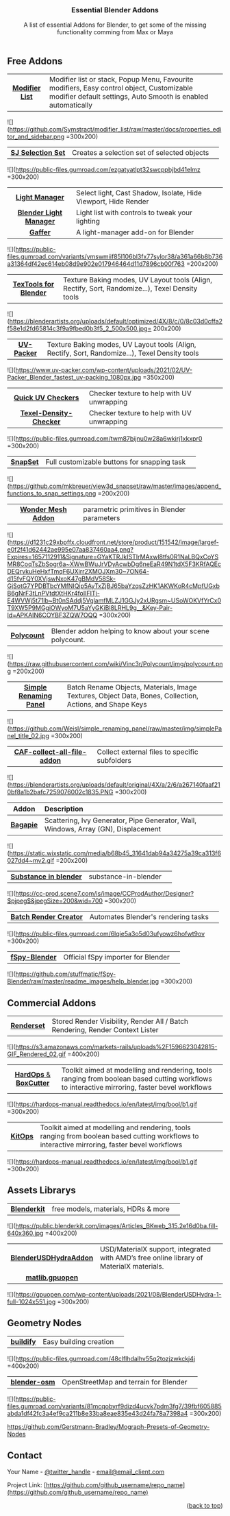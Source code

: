<div id="top"></div>


<br />
<div align="center">

<h3 align="center">Essential Blender Addons</h3>

  <p align="center">
    A list of essential Addons for Blender, to get some of the missing functionality comming from Max or Maya
    <br />
    <br />
  </p>
</div>

<!-- CONTACT -->
## Free Addons


| | | |
|:----------------:| :-------------| :-------------|
| [**Modifier List**](https://github.com/Symstract/modifier_list)| Modifier list or stack, Popup Menu, Favourite modifiers, Easy control object, Customizable modifier default settings, Auto Smooth is enabled automatically |  |  

![](https://github.com/Symstract/modifier_list/raw/master/docs/properties_editor_and_sidebar.png =300x200)


| | | |
|:----------------:| :-------------| :-------------|
| [**SJ Selection Set**](https://github.com/Symstract/modifier_list)| Creates a selection set of selected objects |  |  

![](https://public-files.gumroad.com/ezgatyatlpt32swcppbjbd41elmz =300x200)


| | | |
|:----------------:| :-------------| :-------------|
| [**Light Manager**](https://coreycorza.gumroad.com/l/light_manager)|  Select light, Cast Shadow, Isolate, Hide Viewport, Hide Render |  |  
| [**Blender Light Manager**](https://engelik.gumroad.com/l/DQNYI)| Light list with controls to tweak your lighting  |  |  
| [**Gaffer**](https://github.com/gregzaal/Gaffer)| A light-manager add-on for Blender   |  |  

![](https://public-files.gumroad.com/variants/ymswmiif85l106bl3fx77sylor38/a361a66b8b736a31364df42ec614eb08d9e902e017946464d11d7896cb00f763 =200x200)


| | | |
|:----------------:| :-------------| :-------------|
| [**TexTools for Blender**](https://github.com/SavMartin/TexTools-Blender)| Texture Baking modes, UV Layout tools (Align, Rectify, Sort, Randomize...), Texel Density tools  |  |  

![](https://blenderartists.org/uploads/default/optimized/4X/8/c/0/8c03d0cffa2f58e1d2fd65814c3f9a9fbed0b3f5_2_500x500.jpg= 200x200)


| | | |
|:----------------:| :-------------| :-------------|
| [**UV-Packer**](https://www.uv-packer.com/blender/)| Texture Baking modes, UV Layout tools (Align, Rectify, Sort, Randomize...), Texel Density tools  |  |  

![](https://www.uv-packer.com/wp-content/uploads/2021/02/UV-Packer_Blender_fastest_uv-packing_1080px.jpg =350x200)


| | | |
|:----------------:| :-------------| :-------------|
| [**Quick UV Checkers**](https://amanbairwal.gumroad.com/l/QUVCheckers)| Checker texture to help with UV unwrapping |  |  
| [**Texel-Density-Checker**](https://github.com/mrven/Blender-Texel-Density-Checker)| Checker texture to help with UV unwrapping |  |  

![](https://public-files.gumroad.com/twm87bijnu0w28a6wkirj1xkxpr0 =300x200)


| | | |
|:----------------:| :-------------| :-------------|
| [**SnapSet**](https://github.com/mkbreuer/view3d_snapset/releases)| Full customizable buttons for snapping task  |  |  

![](https://github.com/mkbreuer/view3d_snapset/raw/master/images/append_functions_to_snap_settings.png =200x200)


| | | |
|:----------------:| :-------------| :-------------|
| [**Wonder Mesh Addon**](https://github.com/specoolar/Blender-BakeLab2)|  parametric primitives in Blender parameters  |  |  

![](https://d1231c29xbpffx.cloudfront.net/store/product/151542/image/largef-e0f2f41d62442ae995e07aa837460aa4.png?Expires=1657112911&Signature=GYaKTRJkISTIrMAxwl8tfs0R1NaLBQxCoYSMR8CoqTsZbSogr6a~XWwBWuJrVDyAcwbDg6neEaR49N1tdX5F3KRfAQEcDEQrvkuHeHxfTmqF6UXirr2XMOJXm30~7ON64-d15fvFQY0XVjswNxoK47gBMdV58Sk-GjSotG7YPDBTbcYMfNIQip5AyTxZjBJ65baYzqsZzHK1AKWKoR4cMpfUGxbB6gNrF3tLnPVtdtXtHKr4foIIFITj-E4WVWj5t71lb~Bt0nSAddj5VglamfMLZJ1GGJy2xURgsm~USoWOKVfYrCx0T9XW5P9MGgiOWyoM7U5aYyGKiBl8LRHL9g__&Key-Pair-Id=APKAIN6COYBF3ZQW7OQQ =300x200)


| | | |
|:----------------:| :-------------| :-------------|
| [**Polycount**](https://github.com/Vinc3r/Polycount)| Blender addon helping to know about your scene polycount. |  |  

![](https://raw.githubusercontent.com/wiki/Vinc3r/Polycount/img/polycount.png =200x200)


| | | |
|:----------------:| :-------------| :-------------|
| [**Simple Renaming Panel**](https://github.com/Weisl/simple_renaming_panel)| Batch Rename Objects, Materials, Image Textures, Object Data, Bones, Collection, Actions, and Shape Keys |  |  

![](https://github.com/Weisl/simple_renaming_panel/raw/master/img/simplePanel_title_02.jpg =300x200)


| | | |
|:----------------:| :-------------| :-------------|
| [**CAF-collect-all-file-addon**](https://github.com/samytichadou/CAF-collect-all-file-addon)| Collect external files to specific subfolders|  |  

![](https://blenderartists.org/uploads/default/original/4X/a/2/6/a267140faaf210bf8a1b2bafc7259076002c1835.PNG =300x200)



| Addon | Description | |
|:----------------:| :-------------| :-------------|
| [**Bagapie**](https://www.f12studio.fr/bagapiev6)| Scattering, Ivy Generator, Pipe Generator, Wall, Windows, Array (GN), Displacement | |

![](https://static.wixstatic.com/media/b68b45_31641dab94a34275a39ca313f6027dd4~mv2.gif =200x200)


| | | |
|:----------------:| :-------------| :-------------|
| [**Substance in blender**](https://substance3d.adobe.com/plugins/substance-in-blender/) | substance-in-blender |  |  

![](https://cc-prod.scene7.com/is/image/CCProdAuthor/Designer?$pjpeg$&jpegSize=200&wid=700 =300x200)

| | | |
|:----------------:| :-------------| :-------------|
| [**Batch Render Creator**](https://blender-addons.gumroad.com/l/kAloE) | Automates Blender's rendering tasks |  |  

![](https://public-files.gumroad.com/6lqie5a3o5d03ufyowz6hofwt9ov =300x200)


| | | |
|:----------------:| :-------------| :-------------|
| [**fSpy-Blender**](https://github.com/stuffmatic/fSpy-Blender) | Official fSpy importer for Blender|  |  

![](https://github.com/stuffmatic/fSpy-Blender/raw/master/readme_images/help_blender.jpg =300x200)


## Commercial Addons

| | | |
|:----------------:| :-------------| :-------------|
| [**Renderset**](https://blendermarket.com/products/render-manager-addon-renderset)| Stored Render Visibility, Render All / Batch Rendering, Render Context Lister |  |  

![](https://s3.amazonaws.com/markets-rails/uploads%2F1596623042815-GIF_Rendered_02.gif =400x200)


| | | |
|:----------------:| :-------------| :-------------|
| [**HardOps** & **BoxCutter**](https://masterxeon1001.gumroad.com/l/hardops)| Toolkit aimed at modelling and rendering, tools ranging from boolean based cutting workflows to interactive mirroring, faster bevel workflows |  |  

![](https://hardops-manual.readthedocs.io/en/latest/img/bool/b1.gif =300x200)


| | | |
|:----------------:| :-------------| :-------------|
| [**KitOps**](https://masterxeon1001.gumroad.com/l/hardops)| Toolkit aimed at modelling and rendering, tools ranging from boolean based cutting workflows to interactive mirroring, faster bevel workflows |  |  

![](https://hardops-manual.readthedocs.io/en/latest/img/bool/b1.gif =300x200)


## Assets Librarys

| | | |
|:----------------:| :-------------| :-------------|
| [**Blenderkit**](https://www.blenderkit.com/get-blenderkit/)| free models, materials, HDRs & more |  |  

![](https://public.blenderkit.com/images/Articles_BKweb_315.2e16d0ba.fill-640x360.jpg =400x200)


| | | |
|:----------------:| :-------------| :-------------|
| [**BlenderUSDHydraAddon**](https://github.com/GPUOpen-LibrariesAndSDKs/BlenderUSDHydraAddon)|  USD/MaterialX support, integrated with AMD’s free online library of MaterialX materials.|  |  
| [**matlib.gpuopen**](https://matlib.gpuopen.com/main/materials/all)|    |  |  

![](https://gpuopen.com/wp-content/uploads/2021/08/BlenderUSDHydra-1-full-1024x551.jpg =300x200)






## Geometry Nodes


| | | |
|:----------------:| :-------------| :-------------|
| [**buildify**](https://paveloliva.gumroad.com/l/buildify)| Easy building creation |  |  

![](https://public-files.gumroad.com/48clflhdalhv55q2tozjzwkckj4j =400x200)


| | | |
|:----------------:| :-------------| :-------------|
| [**blender-osm**](https://prochitecture.gumroad.com/l/blender-osm)|  OpenStreetMap and terrain for Blender|  |  

![](https://public-files.gumroad.com/variants/81mcqobyrf9dizd4ucvk7pdm3fg7/39fbf605885abda1df42fc3a4ef9ca211b8e33ba8eae835e43d24fa78a7398a4 =300x200)



https://github.com/Gerstmann-Bradley/Mograph-Presets-of-Geometry-Nodes


<!-- CONTACT -->
## Contact

Your Name - [@twitter_handle](https://twitter.com/twitter_handle) - email@email_client.com

Project Link: [https://github.com/github_username/repo_name](https://github.com/github_username/repo_name)

<p align="right">(<a href="#top">back to top</a>)</p>

